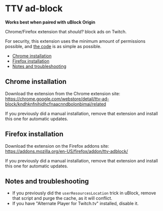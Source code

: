 # TTV ad-block

**Works best when paired with uBlock Origin**

Chrome/Firefox extension that _should?_ block ads on Twitch.

For security, this extension uses the minimum amount of permissions possible, and [the code](https://github.com/odensc/ttv-ublock/tree/extension) is as simple as possible.

- [Chrome installation](#chrome-installation)
- [Firefox installation](#firefox-installation)
- [Notes and troubleshooting](#notes-and-troubleshooting)

## Chrome installation

Download the extension from the Chrome extension site: https://chrome.google.com/webstore/detail/ttv-ad-block/kndhknfnihidhcfnaacnndbolonbimai/related

If you previously did a manual installation, remove that extension and install this one for automatic updates.

## Firefox installation

Download the extension on the Firefox addons site: https://addons.mozilla.org/en-US/firefox/addon/ttv-adblock/

If you previously did a manual installation, remove that extension and install this one for automatic updates.

## Notes and troubleshooting

- If you previously did the `userResourcesLocation` trick in uBlock, remove that script and purge the cache, as it will conflict.
- If you have "Alternate Player for Twitch.tv" installed, disable it.
